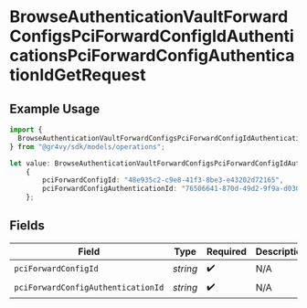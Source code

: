 # BrowseAuthenticationVaultForwardConfigsPciForwardConfigIdAuthenticationsPciForwardConfigAuthenticationIdGetRequest

## Example Usage

```typescript
import {
  BrowseAuthenticationVaultForwardConfigsPciForwardConfigIdAuthenticationsPciForwardConfigAuthenticationIdGetRequest,
} from "@gr4vy/sdk/models/operations";

let value: BrowseAuthenticationVaultForwardConfigsPciForwardConfigIdAuthenticationsPciForwardConfigAuthenticationIdGetRequest =
    {
        pciForwardConfigId: "48e935c2-c9e8-41f3-8be3-e43202d72165",
        pciForwardConfigAuthenticationId: "76506641-870d-49d2-9f9a-d030c4ecc11a",
    };
```

## Fields

| Field                              | Type                               | Required                           | Description                        |
| ---------------------------------- | ---------------------------------- | ---------------------------------- | ---------------------------------- |
| `pciForwardConfigId`               | *string*                           | :heavy_check_mark:                 | N/A                                |
| `pciForwardConfigAuthenticationId` | *string*                           | :heavy_check_mark:                 | N/A                                |